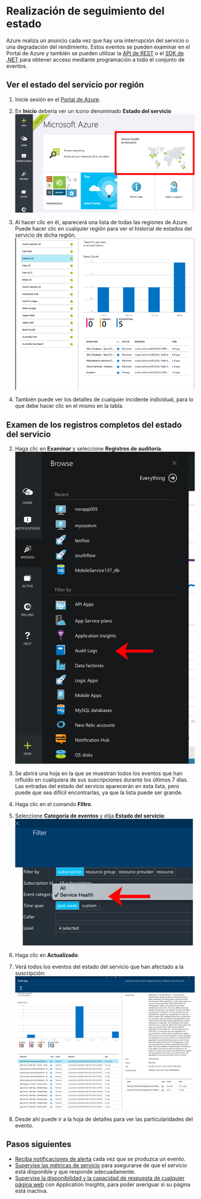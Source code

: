 <properties 
	pageTitle="Realización de seguimiento del estado " 
	description="Averigüe en qué momentos ha sufrido Azure interrupciones del servicio o degradación del rendimiento." 
	authors="stepsic-microsoft-com" 
	manager="kamrani" 
	editor="" 
	services="azure-portal" 
	documentationCenter="na"/>

<tags 
	ms.service="azure-portal" 
	ms.workload="na" 
	ms.tgt_pltfrm="na" 
	ms.devlang="na" 
	ms.topic="article" 
	ms.date="04/25/2015" 
	ms.author="stepsic"/>

# Realización de seguimiento del estado

Azure realiza un anuncio cada vez que hay una interrupción del servicio o una degradación del rendimiento. Estos eventos se pueden examinar en el Portal de Azure y también se pueden utilizar la [API de REST](https://msdn.microsoft.com/library/azure/dn931927.aspx) o el [SDK de .NET](https://www.nuget.org/packages/Microsoft.Azure.Insights/) para obtener acceso mediante programación a todo el conjunto de eventos.

## Ver el estado del servicio por región

1. Inicie sesión en el [Portal de Azure](https://portal.azure.com/).

2. En **Inicio** debería ver un icono denominado **Estado del servicio** ![Inicio](./media/insights-service-health/Insights_Home.png)

3. Al hacer clic en él, aparecerá una lista de todas las regiones de Azure. Puede hacer clic en cualquier región para ver el historial de estados del servicio de dicha región. ![Inicio](./media/insights-service-health/Insights_Regions.png)

4. También puede ver los detalles de cualquier incidente individual, para lo que debe hacer clic en el mismo en la tabla.

## Examen de los registros completos del estado del servicio

2. Haga clic en **Examinar** y seleccione **Registros de auditoría**. ![Centro de exploración](./media/insights-service-health/Insights_Browse.png)

3. Se abrirá una hoja en la que se muestran todos los eventos que han influido en cualquiera de sus suscripciones durante los últimos 7 días. Las entradas del estado del servicio aparecerán en esta lista, pero puede que sea difícil encontrarlas, ya que la lista puede ser grande.

4. Haga clic en el comando **Filtro**.

5. Seleccione **Categoría de eventos** y elija **Estado del servicio**: ![Todos los eventos](./media/insights-service-health/Insights_Filter.png)

6. Haga clic en **Actualizado**.

7. Verá todos los eventos del estado del servicio que han afectado a la suscripción: ![Grupos de recursos](./media/insights-service-health/Insights_HealthEvent.png)

8. Desde ahí puede ir a la hoja de detalles para ver las particularidades del evento.
   
## Pasos siguientes

* [Reciba notificaciones de alerta](insights-receive-alert-notifications.md) cada vez que se produzca un evento.
* [Supervise las métricas de servicio](insights-how-to-customize-monitoring.md) para asegurarse de que el servicio está disponible y que responde adecuadamente.
* [Supervise la disponibilidad y la capacidad de respuesta de cualquier página web](../app-insights-monitor-web-app-availability.md) con Application Insights, para poder averiguar si su página está inactiva.
 

<!---HONumber=July15_HO4-->